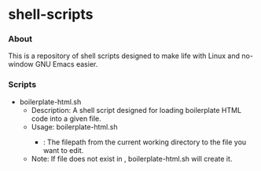 # shell-scripts

### About ###
This is a repository of shell scripts designed to make life with Linux and no-window GNU Emacs easier.

### Scripts ###

- boilerplate-html.sh
    - Description: A shell script designed for loading boilerplate HTML code into a given file.
    - Usage: boilerplate-html.sh <filepath>
        - <filepath>: The filepath from the current working directory to the file you want to edit.
    - Note: If file does not exist in <filepath>, boilerplate-html.sh will create it.  
